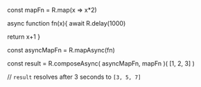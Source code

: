 const mapFn = R.map(x => x*2)

async function fn(x){
  await R.delay(1000)

  return x+1
}

const asyncMapFn = R.mapAsync(fn)

const result = R.composeAsync( asyncMapFn, mapFn )( [1, 2, 3] )

// `result` resolves after 3 seconds to `[3, 5, 7]`